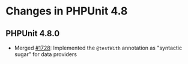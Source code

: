 # Changes in PHPUnit 4.8

## PHPUnit 4.8.0

* Merged [#1728](https://github.com/sebastianbergmann/phpunit/issues/1728): Implemented the `@testWith` annotation as "syntactic sugar" for data providers

